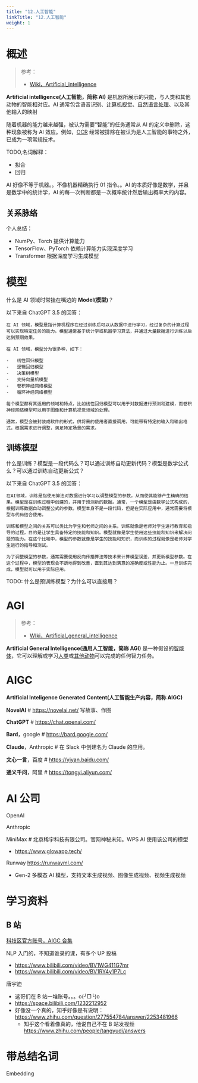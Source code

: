```yaml
---
title: "12.人工智能"
linkTitle: "12.人工智能"
weight: 1
---
```


# 概述

> 参考：
> 
> - [Wiki，Artificial_intelligence](https://en.wikipedia.org/wiki/Artificial_intelligence)

**Artificial intelligence(人工智能，简称 AI)** 是机器所展示的只能，与人类和其他动物的智能相对应。AI 通常包含语音识别、[计算机视觉](/docs/12.人工智能/计算机视觉/计算机视觉.md)、[自然语言处理](/docs/12.人工智能/自然语言处理/自然语言处理.md)、以及其他输入的映射

随着机器的能力越来越强，被认为需要“智能”的任务通常从 AI 的定义中删除，这种现象被称为 AI 效应。例如，[OCR](/docs/12.人工智能/计算机视觉/OCR.md) 经常被排除在被认为是人工智能的事物之外，已成为一项常规技术。

TODO,名词解释：

- 拟合
- 回归

AI 好像不等于机器。。不像机器精确执行 01 指令。。AI 的本质好像是数学，并且是数学中的统计学，AI 的每一次判断都是一次概率统计然后输出概率大的内容。

## 关系脉络

个人总结：

- NumPy、Torch 提供计算能力
- TensorFlow、PyTorch 依赖计算能力实现深度学习
- Transformer 根据深度学习生成模型

# 模型

什么是 AI 领域时常挂在嘴边的 **Model(模型)**？

以下来自 ChatGPT 3.5 的回答：

```text
在 AI 领域，模型是指计算机程序在经过训练后可以从数据中进行学习，经过复杂的计算过程可以实现特定任务的能力。模型通常基于统计学或机器学习算法，并通过大量数据进行训练以后达到预期效果。

在 AI 领域，模型分为很多种，如下：

-   线性回归模型
-   逻辑回归模型
-   决策树模型
-   支持向量机模型
-   卷积神经网络模型
-   循环神经网络模型

每个模型都有其适用的领域和特点，比如线性回归模型可以用于对数据进行预测和建模，而卷积神经网络模型可以用于图像和计算机视觉领域的处理。

通常，模型会被封装成软件的形式，供将来的使用者直接调用，可能带有特定的输入和输出格式，根据需求进行调整，满足特定场景的需求。
```

## 训练模型

什么是训练？模型是一段代码么？可以通过训练自动更新代码？模型是数学公式么？可以通过训练自动更新公式？

以下来自 ChatGPT 3.5 的回答：

```text
在AI领域，训练是指使用算法对数据进行学习以调整模型的参数，从而使其能够产生精确的结果。模型是在训练过程中创建的，并用于预测新的数据。通常，一个模型是由数学公式构成的，根据训练数据自动调整公式的参数。模型本身不是一段代码，但是在实际应用中，通常需要将模型与代码结合使用。

训练和模型之间的关系可以类比为学生和老师之间的关系。训练就像是老师对学生进行教育和指导的过程，目的是让学生具备特定的技能和知识。模型就像是学生使用这些技能和知识来解决问题的能力。在这个比喻中，模型的参数就像是学生的技能和知识，而训练的过程就像是老师对学生进行的指导和测试。

为了调整模型的参数，通常需要使用反向传播算法等技术来计算模型误差，并更新模型参数。在这个过程中，模型的表现会不断地得到改善，直到其达到满意的准确度或性能为止。一旦训练完成，模型就可以用于实际应用。
```

TODO: 什么是预训练模型？为什么可以直接用？

# AGI

> 参考：
> 
> - [WIki，Artificial_general_intelligence](https://en.wikipedia.org/wiki/Artificial_general_intelligence)

**Artificial General Intelligence(通用人工智能，简称 AGI)** 是一种假设的[智能体](https://en.wikipedia.org/wiki/Intelligent_agent "智能代理")，它可以理解或学习[人类](https://en.wikipedia.org/wiki/Human_intelligence "人类智慧")或[其他动物](https://en.wikipedia.org/wiki/Animal_cognition "动物认知")可以完成的任何智力任务。

# AIGC

**Artificial Inteligence Generated Content(人工智能生产内容，简称 AIGC)**

**NovelAI** # https://novelai.net/ 写故事、作图

**ChatGPT** # https://chat.openai.com/

**Bard**，google # https://bard.google.com/

**Claude**，Anthropic # 在 Slack 中创建名为 Claude 的应用。

**文心一言**，百度 # https://yiyan.baidu.com/

**通义千问**，阿里 # https://tongyi.aliyun.com/

# AI 公司

OpenAI

Anthropic

MiniMax # 北京稀宇科技有限公司。官网神秘未知。WPS AI 使用该公司的模型

- https://www.glowapp.tech/

Runway https://runwayml.com/
 
- Gen-2 多模态 AI 模型，支持文本生成视频、图像生成视频、视频生成视频

# 学习资料

## B 站

[科技区官方账号，AIGC 合集](https://www.bilibili.com/list/group/210003/421004)

NLP 入门的，不知道谁录的课，有多个 UP 投稿

- https://www.bilibili.com/video/BV1WG411G7mr
- https://www.bilibili.com/video/BV1RY4y1P7Lc

唐宇迪

- 这哥们在 B 站一堆账号。。。o(╯□╰)o
- https://space.bilibili.com/1232212952
- 好像没一个真的，知乎好像是有说明： https://www.zhihu.com/question/277554784/answer/2253481966
  - 知乎这个看着像真的，他说自己不在 B 站发视频 https://www.zhihu.com/people/tangyudi/answers

# 带总结名词

Embedding
